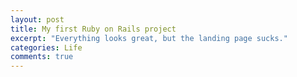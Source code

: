 ```yaml
---
layout: post
title: My first Ruby on Rails project
excerpt: "Everything looks great, but the landing page sucks."
categories: Life
comments: true
---
```


